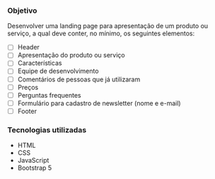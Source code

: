 ### Objetivo
Desenvolver uma landing page para apresentação de um produto ou serviço, a qual deve conter, no mínimo, os seguintes elementos:
- [ ] Header
- [ ] Apresentação do produto ou serviço
- [ ] Características
- [ ] Equipe de desenvolvimento
- [ ] Comentários de pessoas que já utilizaram
- [ ] Preços
- [ ] Perguntas frequentes
- [ ] Formulário para cadastro de newsletter (nome e e-mail)
- [ ] Footer

### Tecnologias utilizadas
- HTML
- CSS
- JavaScript
- Bootstrap 5
